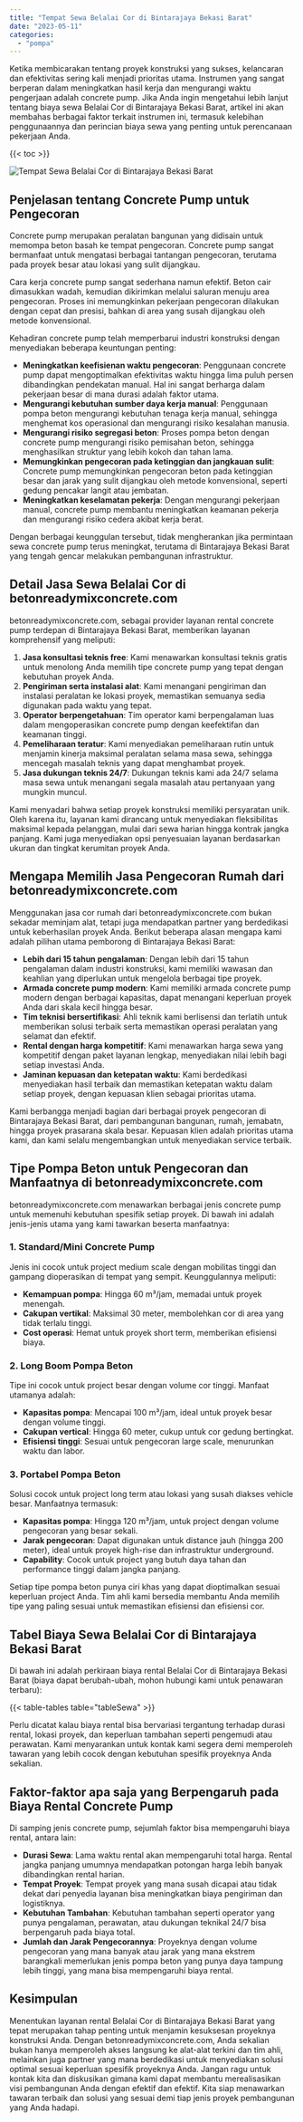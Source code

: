 ```yaml
---
title: "Tempat Sewa Belalai Cor di Bintarajaya Bekasi Barat"
date: "2023-05-11"
categories: 
  - "pompa"
---
```


Ketika membicarakan tentang proyek konstruksi yang sukses, kelancaran dan efektivitas sering kali menjadi prioritas utama. Instrumen yang sangat berperan dalam meningkatkan hasil kerja dan mengurangi waktu pengerjaan adalah concrete pump. Jika Anda ingin mengetahui lebih lanjut tentang biaya sewa Belalai Cor di Bintarajaya Bekasi Barat, artikel ini akan membahas berbagai faktor terkait instrumen ini, termasuk kelebihan penggunaannya dan perincian biaya sewa yang penting untuk perencanaan pekerjaan Anda.

{{< toc >}}

![Tempat Sewa Belalai Cor di Bintarajaya Bekasi Barat](https://betoncor8.github.io/pump/concrete-pump%20(28).png)

## Penjelasan tentang Concrete Pump untuk Pengecoran

Concrete pump merupakan peralatan bangunan yang didisain untuk memompa beton basah ke tempat pengecoran. Concrete pump sangat bermanfaat untuk mengatasi berbagai tantangan pengecoran, terutama pada proyek besar atau lokasi yang sulit dijangkau.

Cara kerja concrete pump sangat sederhana namun efektif. Beton cair dimasukkan wadah, kemudian dikirimkan melalui saluran menuju area pengecoran. Proses ini memungkinkan pekerjaan pengecoran dilakukan dengan cepat dan presisi, bahkan di area yang susah dijangkau oleh metode konvensional.

Kehadiran concrete pump telah memperbarui industri konstruksi dengan menyediakan beberapa keuntungan penting:

- **Meningkatkan keefisienan waktu pengecoran**: Penggunaan concrete pump dapat mengoptimalkan efektivitas waktu hingga lima puluh persen dibandingkan pendekatan manual. Hal ini sangat berharga dalam pekerjaan besar di mana durasi adalah faktor utama.
- **Mengurangi kebutuhan sumber daya kerja manual**: Penggunaan pompa beton mengurangi kebutuhan tenaga kerja manual, sehingga menghemat kos operasional dan mengurangi risiko kesalahan manusia.
- **Mengurangi risiko segregasi beton**: Proses pompa beton dengan concrete pump mengurangi risiko pemisahan beton, sehingga menghasilkan struktur yang lebih kokoh dan tahan lama.
- **Memungkinkan pengecoran pada ketinggian dan jangkauan sulit**: Concrete pump memungkinkan pengecoran beton pada ketinggian besar dan jarak yang sulit dijangkau oleh metode konvensional, seperti gedung pencakar langit atau jembatan.
- **Meningkatkan keselamatan pekerja**: Dengan mengurangi pekerjaan manual, concrete pump membantu meningkatkan keamanan pekerja dan mengurangi risiko cedera akibat kerja berat.

Dengan berbagai keunggulan tersebut, tidak mengherankan jika permintaan sewa concrete pump terus meningkat, terutama di Bintarajaya Bekasi Barat yang tengah gencar melakukan pembangunan infrastruktur.

## Detail Jasa Sewa Belalai Cor di betonreadymixconcrete.com

betonreadymixconcrete.com, sebagai provider layanan rental concrete pump terdepan di Bintarajaya Bekasi Barat, memberikan layanan komprehensif yang meliputi:

1. **Jasa konsultasi teknis free**: Kami menawarkan konsultasi teknis gratis untuk menolong Anda memilih tipe concrete pump yang tepat dengan kebutuhan proyek Anda.
2. **Pengiriman serta instalasi alat**: Kami menangani pengiriman dan instalasi peralatan ke lokasi proyek, memastikan semuanya sedia digunakan pada waktu yang tepat.
3. **Operator berpengetahuan**: Tim operator kami berpengalaman luas dalam mengoperasikan concrete pump dengan keefektifan dan keamanan tinggi.
4. **Pemeliharaan teratur**: Kami menyediakan pemeliharaan rutin untuk menjamin kinerja maksimal peralatan selama masa sewa, sehingga mencegah masalah teknis yang dapat menghambat proyek.
5. **Jasa dukungan teknis 24/7**: Dukungan teknis kami ada 24/7 selama masa sewa untuk menangani segala masalah atau pertanyaan yang mungkin muncul.

Kami menyadari bahwa setiap proyek konstruksi memiliki persyaratan unik. Oleh karena itu, layanan kami dirancang untuk menyediakan fleksibilitas maksimal kepada pelanggan, mulai dari sewa harian hingga kontrak jangka panjang. Kami juga menyediakan opsi penyesuaian layanan berdasarkan ukuran dan tingkat kerumitan proyek Anda.

## Mengapa Memilih Jasa Pengecoran Rumah dari betonreadymixconcrete.com

Menggunakan jasa cor rumah dari betonreadymixconcrete.com bukan sekadar meminjam alat, tetapi juga mendapatkan partner yang berdedikasi untuk keberhasilan proyek Anda. Berikut beberapa alasan mengapa kami adalah pilihan utama pemborong di Bintarajaya Bekasi Barat:

- **Lebih dari 15 tahun pengalaman**: Dengan lebih dari 15 tahun pengalaman dalam industri konstruksi, kami memiliki wawasan dan keahlian yang diperlukan untuk mengelola berbagai tipe proyek.
- **Armada concrete pump modern**: Kami memiliki armada concrete pump modern dengan berbagai kapasitas, dapat menangani keperluan proyek Anda dari skala kecil hingga besar.
- **Tim teknisi bersertifikasi**: Ahli teknik kami berlisensi dan terlatih untuk memberikan solusi terbaik serta memastikan operasi peralatan yang selamat dan efektif.
- **Rental dengan harga kompetitif**: Kami menawarkan harga sewa yang kompetitif dengan paket layanan lengkap, menyediakan nilai lebih bagi setiap investasi Anda.
- **Jaminan kepuasan dan ketepatan waktu**: Kami berdedikasi menyediakan hasil terbaik dan memastikan ketepatan waktu dalam setiap proyek, dengan kepuasan klien sebagai prioritas utama.

Kami berbangga menjadi bagian dari berbagai proyek pengecoran di Bintarajaya Bekasi Barat, dari pembangunan bangunan, rumah, jemabatn, hingga proyek prasarana skala besar. Kepuasan klien adalah prioritas utama kami, dan kami selalu mengembangkan untuk menyediakan service terbaik.

## Tipe Pompa Beton untuk Pengecoran dan Manfaatnya di betonreadymixconcrete.com

betonreadymixconcrete.com menawarkan berbagai jenis concrete pump untuk memenuhi kebutuhan spesifik setiap proyek. Di bawah ini adalah jenis-jenis utama yang kami tawarkan beserta manfaatnya:

### 1\. Standard/Mini Concrete Pump

Jenis ini cocok untuk project medium scale dengan mobilitas tinggi dan gampang dioperasikan di tempat yang sempit. Keunggulannya meliputi:

- **Kemampuan pompa**: Hingga 60 m³/jam, memadai untuk proyek menengah.
- **Cakupan vertikal**: Maksimal 30 meter, membolehkan cor di area yang tidak terlalu tinggi.
- **Cost operasi**: Hemat untuk proyek short term, memberikan efisiensi biaya.

### 2\. Long Boom Pompa Beton

Tipe ini cocok untuk project besar dengan volume cor tinggi. Manfaat utamanya adalah:

- **Kapasitas pompa**: Mencapai 100 m³/jam, ideal untuk proyek besar dengan volume tinggi.
- **Cakupan vertical**: Hingga 60 meter, cukup untuk cor gedung bertingkat.
- **Efisiensi tinggi**: Sesuai untuk pengecoran large scale, menurunkan waktu dan labor.

### 3\. Portabel Pompa Beton

Solusi cocok untuk project long term atau lokasi yang susah diakses vehicle besar. Manfaatnya termasuk:

- **Kapasitas pompa**: Hingga 120 m³/jam, untuk project dengan volume pengecoran yang besar sekali.
- **Jarak pengecoran**: Dapat digunakan untuk distance jauh (hingga 200 meter), ideal untuk proyek high-rise dan infrastruktur underground.
- **Capability**: Cocok untuk project yang butuh daya tahan dan performance tinggi dalam jangka panjang.

Setiap tipe pompa beton punya ciri khas yang dapat dioptimalkan sesuai keperluan project Anda. Tim ahli kami bersedia membantu Anda memilih tipe yang paling sesuai untuk memastikan efisiensi dan efisiensi cor.

## Tabel Biaya Sewa Belalai Cor di Bintarajaya Bekasi Barat

Di bawah ini adalah perkiraan biaya rental Belalai Cor di Bintarajaya Bekasi Barat (biaya dapat berubah-ubah, mohon hubungi kami untuk penawaran terbaru):

{{< table-tables table="tableSewa" >}}

Perlu dicatat kalau biaya rental bisa bervariasi tergantung terhadap durasi rental, lokasi proyek, dan keperluan tambahan seperti pengemudi atau perawatan. Kami menyarankan untuk kontak kami segera demi memperoleh tawaran yang lebih cocok dengan kebutuhan spesifik proyeknya Anda sekalian.

## Faktor-faktor apa saja yang Berpengaruh pada Biaya Rental Concrete Pump

Di samping jenis concrete pump, sejumlah faktor bisa mempengaruhi biaya rental, antara lain:

- **Durasi Sewa**: Lama waktu rental akan mempengaruhi total harga. Rental jangka panjang umumnya mendapatkan potongan harga lebih banyak dibandingkan rental harian.
- **Tempat Proyek**: Tempat proyek yang mana susah dicapai atau tidak dekat dari penyedia layanan bisa meningkatkan biaya pengiriman dan logistiknya.
- **Kebutuhan Tambahan**: Kebutuhan tambahan seperti operator yang punya pengalaman, perawatan, atau dukungan teknikal 24/7 bisa berpengaruh pada biaya total.
- **Jumlah dan Jarak Pengecorannya**: Proyeknya dengan volume pengecoran yang mana banyak atau jarak yang mana ekstrem barangkali memerlukan jenis pompa beton yang punya daya tampung lebih tinggi, yang mana bisa mempengaruhi biaya rental.

## Kesimpulan

Menentukan layanan rental Belalai Cor di Bintarajaya Bekasi Barat yang tepat merupakan tahap penting untuk menjamin kesuksesan proyeknya konstruksi Anda. Dengan betonreadymixconcrete.com, Anda sekalian bukan hanya memperoleh akses langsung ke alat-alat terkini dan tim ahli, melainkan juga partner yang mana berdedikasi untuk menyediakan solusi optimal sesuai keperluan spesifik proyeknya Anda. Jangan ragu untuk kontak kita dan diskusikan gimana kami dapat membantu merealisasikan visi pembangunan Anda dengan efektif dan efektif. Kita siap menawarkan tawaran terbaik dan solusi yang sesuai demi tiap jenis proyek pembangunan yang Anda hadapi.
